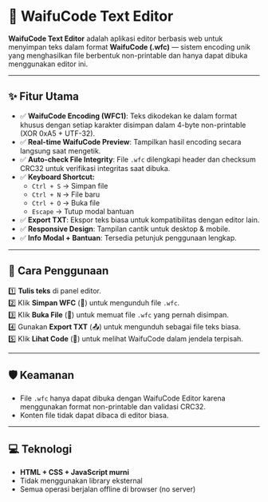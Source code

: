 # 🌸 WaifuCode Text Editor

**WaifuCode Text Editor** adalah aplikasi editor berbasis web untuk menyimpan teks dalam format **WaifuCode (.wfc)** — sistem encoding unik yang menghasilkan file berbentuk non-printable dan hanya dapat dibuka menggunakan editor ini.

---

## ✨ Fitur Utama

- ✅ **WaifuCode Encoding (WFC1)**: Teks dikodekan ke dalam format khusus dengan setiap karakter disimpan dalam 4-byte non-printable (XOR 0xA5 + UTF-32).
- ✅ **Real-time WaifuCode Preview**: Tampilkan hasil encoding secara langsung saat mengetik.
- ✅ **Auto-check File Integrity**: File `.wfc` dilengkapi header dan checksum CRC32 untuk verifikasi integritas saat dibuka.
- ✅ **Keyboard Shortcut:**
  - `Ctrl + S` → Simpan file
  - `Ctrl + N` → File baru
  - `Ctrl + O` → Buka file
  - `Escape` → Tutup modal bantuan
- ✅ **Export TXT**: Ekspor teks biasa untuk kompatibilitas dengan editor lain.
- ✅ **Responsive Design**: Tampilan cantik untuk desktop & mobile.
- ✅ **Info Modal + Bantuan**: Tersedia petunjuk penggunaan lengkap.

---

## 🚀 Cara Penggunaan

1️⃣ **Tulis teks** di panel editor.  
2️⃣ Klik **Simpan WFC** (💾) untuk mengunduh file `.wfc`.  
3️⃣ Klik **Buka File** (📁) untuk memuat file `.wfc` yang pernah disimpan.  
4️⃣ Gunakan **Export TXT** (📤) untuk mengunduh sebagai file teks biasa.  
5️⃣ Klik **Lihat Code** (👀) untuk melihat WaifuCode dalam jendela terpisah.

---

## 🛡 Keamanan

- File `.wfc` hanya dapat dibuka dengan WaifuCode Editor karena menggunakan format non-printable dan validasi CRC32.
- Konten file tidak dapat dibaca di editor biasa.

---

## 💻 Teknologi

- **HTML + CSS + JavaScript murni**
- Tidak menggunakan library eksternal
- Semua operasi berjalan offline di browser (no server)
